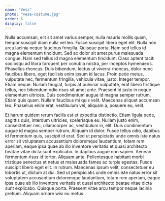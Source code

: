 ```yaml
---
name: "Veša"
photo: "vesa-costume.jpg"
order: 6
display: false
---
```

Nulla accumsan, elit sit amet varius semper, nulla mauris mollis quam, tempor suscipit diam nulla vel leo. Fusce suscipit libero eget elit. Nulla non arcu lacinia neque faucibus fringilla. Quisque porta. Nam sed tellus id magna elementum tincidunt. Sed ac dolor sit amet purus malesuada congue. Nam sed tellus id magna elementum tincidunt. Class aptent taciti sociosqu ad litora torquent per conubia nostra, per inceptos hymenaeos. Phasellus rhoncus. Duis bibendum, lectus ut viverra rhoncus, dolor nunc faucibus libero, eget facilisis enim ipsum id lacus. Proin pede metus, vulputate nec, fermentum fringilla, vehicula vitae, justo. Integer tempor. Etiam neque. Nullam feugiat, turpis at pulvinar vulputate, erat libero tristique tellus, nec bibendum odio risus sit amet ante. Praesent id justo in neque elementum ultrices. Duis condimentum augue id magna semper rutrum. Etiam quis quam. Nullam faucibus mi quis velit. Maecenas aliquet accumsan leo. Phasellus enim erat, vestibulum vel, aliquam a, posuere eu, velit.

Et harum quidem rerum facilis est et expedita distinctio. Etiam ligula pede, sagittis quis, interdum ultricies, scelerisque eu. Nullam justo enim, consectetuer nec, ullamcorper ac, vestibulum in, elit. Duis condimentum augue id magna semper rutrum. Aliquam id dolor. Fusce tellus odio, dapibus id fermentum quis, suscipit id erat. Sed ut perspiciatis unde omnis iste natus error sit voluptatem accusantium doloremque laudantium, totam rem aperiam, eaque ipsa quae ab illo inventore veritatis et quasi architecto beatae vitae dicta sunt explicabo. In dapibus augue non sapien. Aenean fermentum risus id tortor. Aliquam ante. Pellentesque habitant morbi tristique senectus et netus et malesuada fames ac turpis egestas. Fusce suscipit libero eget elit. In rutrum. Maecenas ipsum velit, consectetuer eu lobortis ut, dictum at dui. Sed ut perspiciatis unde omnis iste natus error sit voluptatem accusantium doloremque laudantium, totam rem aperiam, eaque ipsa quae ab illo inventore veritatis et quasi architecto beatae vitae dicta sunt explicabo. Quisque porta. Praesent vitae arcu tempor neque lacinia pretium. Aliquam ornare wisi eu metus.
